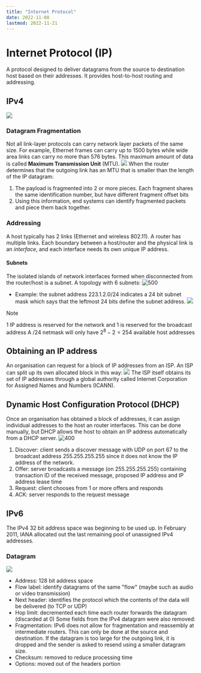 ```yaml
---
title: "Internet Protocol"
date: 2022-11-08
lastmod: 2022-11-21
---
```

# Internet Protocol (IP)
A protocol designed to deliver datagrams from the source to destination host based on their addresses. It provides host-to-host routing and addressing.
## IPv4
![](https://i.imgur.com/ZZbq7uu.png)
### Datagram Fragmentation
Not all link-layer protocols can carry network layer packets of the same size. For example, Ethernet frames can carry up to 1500 bytes while wide area links can carry no more than 576 bytes. This maximum amount of data is called **Maximum Transmission Unit** (MTU).
![](https://i.imgur.com/ZTq36MP.png)
When the router determines that the outgoing link has an MTU that is smaller than the length of the IP datagram:
1. The payload is fragmented into 2 or more pieces. Each fragment shares the same identification number, but have different fragment offset bits
2. Using this information, end systems can identify fragmented packets and piece them back together.
### Addressing
A host typically has 2 links (Ethernet and wireless 802.11). A router has multiple links. Each boundary between a host/router and the physical link is an *interface*, and each interface needs its own unique IP address.
#### Subnets
The isolated islands of network interfaces formed when disconnected from the router/host is a subnet. A topology with 6 subnets:
![500](https://i.imgur.com/Ka0I6dZ.png)
- Example: the subnet address 223.1.2.0/24 indicates a 24 bit subnet mask which says that the leftmost 24 bits define the subnet address.
![](https://i.imgur.com/RASHKku.png)
> [!Note]
> 1 IP address is reserved for the network and 1 is reserved for the broadcast address
> A /24 netmask will only have $2^8-2=254$ available host addresses
## Obtaining an IP address
An organisation can request for a block of IP addresses from an ISP. An ISP can split up its own allocated block in this way:
![](https://i.imgur.com/ggSAoym.png)
The ISP itself obtains its set of IP addresses through a global authority called Internet Corporation for Assigned Names and Numbers (ICANN).
## Dynamic Host Configuration Protocol (DHCP)
Once an organisation has obtained a block of addresses, it can assign individual addresses to the host an router interfaces. This can be done manually, but DHCP allows the host to obtain an IP address automatically from a DHCP server.
![400](https://i.imgur.com/klcMGOm.png)
1. Discover: client sends a discover message with UDP on port 67 to the broadcast address 255.255.255.255 since it does not know the IP address of the network. 
2. Offer: server broadcasts a message (on 255.255.255.255) containing transaction ID of the received message, proposed IP address and IP address lease time
3. Request: client chooses from 1 or more offers and responds
4. ACK: server responds to the request message
## IPv6
The IPv4 32 bit address space was beginning to be used up. In February 2011, IANA allocated out the last remaining pool of unassigned IPv4 addresses.
### Datagram
![](https://i.imgur.com/nNQk2xY.png)
- Address: 128 bit address space
- Flow label: identify datagrams of the same "flow" (maybe such as audio or video transmission)
- Next header: identifies the protocol which the contents of the data will be delivered (to TCP or UDP)
- Hop limit: decremented each time each router forwards the datagram (discarded at 0)
Some fields from the IPv4 datagram were also removed:
- Fragmentation: IPv6 does not allow for fragmentation and reassembly at intermediate routers. This can only be done at the source and destination. If the datagram is too large for the outgoing link, it is dropped and the sender is asked to resend using a smaller datagram size.
- Checksum: removed to reduce processing time
- Options: moved out of the headers portion


